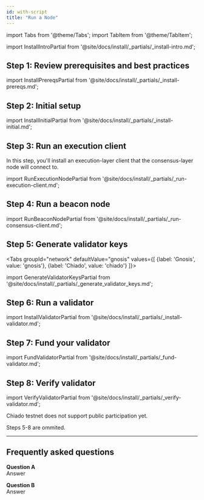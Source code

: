```yaml
---
id: with-script
title: "Run a Node"
---
```


import Tabs from '@theme/Tabs';
import TabItem from '@theme/TabItem';

<div className='install'>

import InstallIntroPartial from '@site/docs/install/_partials/_install-intro.md';

<InstallIntroPartial />

<div className='hide-tabs'>

## Step 1: Review prerequisites and best practices

import InstallPrereqsPartial from '@site/docs/install/_partials/_install-prereqs.md';

<InstallPrereqsPartial />

## Step 2: Initial setup

import InstallInitialPartial from '@site/docs/install/_partials/_install-initial.md';

<InstallInitialPartial />

## Step 3: Run an execution client

In this step, you'll install an execution-layer client that the consensus-layer node will connect to.

import RunExecutionNodePartial from '@site/docs/install/_partials/_run-execution-client.md';

<RunExecutionNodePartial />

## Step 4: Run a beacon node

import RunBeaconNodePartial from '@site/docs/install/_partials/_run-consensus-client.md';

<RunBeaconNodePartial />

## Step 5: Generate validator keys

<Tabs groupId="network" defaultValue="gnosis" values={[
    {label: 'Gnosis', value: 'gnosis'},
    {label: 'Chiado', value: 'chiado'}
]}>
    <TabItem value="gnosis">
        <div>

import GenerateValidatorKeysPartial from '@site/docs/install/_partials/_generate_validator_keys.md';

<GenerateValidatorKeysPartial />

## Step 6: Run a validator

import InstallValidatorPartial from '@site/docs/install/_partials/_install-validator.md';

<InstallValidatorPartial />

## Step 7: Fund your validator

import FundValidatorPartial from '@site/docs/install/_partials/_fund-validator.md';

<FundValidatorPartial />


## Step 8: Verify validator

import VerifyValidatorPartial from '@site/docs/install/_partials/_verify-validator.md';

<VerifyValidatorPartial />
        </div>
    </TabItem>
    <TabItem value="chiado">
        <div>
            <p>Chiado testnet does not support public participation yet.</p>
            <p>Steps 5-8 are ommited.</p>
        </div>
    </TabItem>
</Tabs>


</div>
</div>

-------

## Frequently asked questions

**Question A** <br />
Answer

**Question B** <br />
Answer